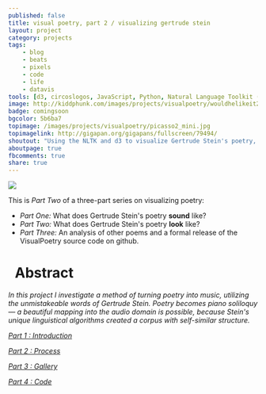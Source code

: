 ```yaml
---
published: false
title: visual poetry, part 2 / visualizing gertrude stein
layout: project
category: projects
tags:
    - blog
    - beats
    - pixels
    - code
    - life
    - datavis
tools: [d3, circoslogos, JavaScript, Python, Natural Language Toolkit (NLTK), Photoshop]
image: http://kiddphunk.com/images/projects/visualpoetry/wouldhelikeit2.jpg
badge: comingsoon
bgcolor: 5b6ba7
topimage: /images/projects/visualpoetry/picasso2_mini.jpg
topimagelink: http://gigapan.org/gigapans/fullscreen/79494/
shoutout: "Using the NLTK and d3 to visualize Gertrude Stein's poetry, I make visible the beautiful rhythms and patterns inherent in her seemingly obfuscated prose."
aboutpage: true
fbcomments: true
share: true
---
```

<img class='feedimg' src='{{page.topimage}}'>


This is *Part Two* of a three-part series on visualizing poetry:

* *Part One:* What does Gertrude Stein's poetry **sound** like?
* *Part Two:* What does Gertrude Stein's poetry **look** like?
* *Part Three:* An analysis of other poems and a formal release of the VisualPoetry source code on github.

&nbsp;
Abstract
========
*In this project I investigate a method of turning poetry into music, utilizing the unmistakeable words of Gertrude Stein. Poetry becomes piano soliloquy &mdash; a beautiful mapping into the audio domain is possible, because Stein's unique linguistical algorithms created a corpus with self-similar structure.*



<div class='fullbox'>
	
</div>

[*Part 1 : Introduction*](/visual-poetry-part-two-visualizing-gertrude-stein-1-introduction)

[*Part 2 : Process*](/visual-poetry-part-two-visualizing-gertrude-stein-2-process)

[*Part 3 : Gallery*](/visual-poetry-part-two-visualizing-gertrude-stein-3-gallery)

[*Part 4 : Code*](/visual-poetry-part-two-visualizing-gertrude-stein-4-code)
